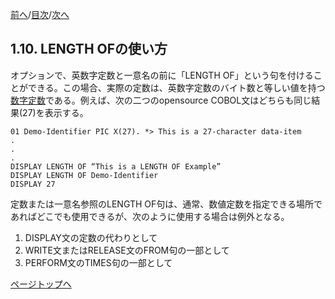 <!--navi start1-->
[前へ](1-9.md)/[目次](https://momoko-yokogawa.github.io/opensourcecobol.github.io/markdown/TOC.html)/[次へ](2-1.md)
<!--navi end1-->
## 1.10. LENGTH OFの使い方

オプションで、英数字定数と一意名の前に「LENGTH OF」という句を付けることができる。この場合、実際の定数は、英数字定数のバイト数と等しい値を持つ<u>数字定数</u>である。例えば、次の二つのopensource COBOL文はどちらも同じ結果(27)を表示する。

```
01 Demo-Identifier PIC X(27). *> This is a 27-character data-item
.
.
.
DISPLAY LENGTH OF “This is a LENGTH OF Example”
DISPLAY LENGTH OF Demo-Identifier
DISPLAY 27
```

定数または一意名参照のLENGTH OF句は、通常、数値定数を指定できる場所であればどこでも使用できるが、次のように使用する場合は例外となる。

1. DISPLAY文の定数の代わりとして
2. WRITE文またはRELEASE文のFROM句の一部として
3. PERFORM文のTIMES句の一部として

<!--navi start2-->

[ページトップへ](1-10.md)
<!--navi end2-->

